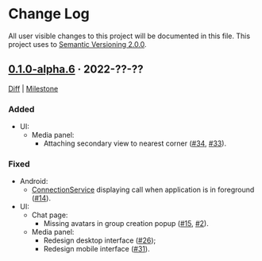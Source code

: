 Change Log
==========

All user visible changes to this project will be documented in this file. This project uses to [Semantic Versioning 2.0.0].




## [0.1.0-alpha.6] · 2022-??-??
[0.1.0-alpha.6]: /../../tree/v0.1.0-alpha.6

[Diff](/../../compare/3aa35d5bf8ba9728f54db7bf4e21425711097cda...v0.1.0-alpha.6) | [Milestone](/../../milestone/1)

### Added

- UI:
    - Media panel:
        - Attaching secondary view to nearest corner ([#34], [#33]).

### Fixed

- Android:
    - [ConnectionService] displaying call when application is in foreground ([#14]).
- UI:
    - Chat page:
        - Missing avatars in group creation popup ([#15], [#2]).
    - Media panel:
        - Redesign desktop interface ([#26]);
        - Redesign mobile interface ([#31]).

[#2]: /../../issues/2
[#14]: /../../pull/14
[#15]: /../../pull/15
[#26]: /../../pull/26
[#31]: /../../pull/31
[#33]: /../../issues/33
[#34]: /../../pull/34




[ConnectionService]: https://developer.android.com/reference/android/telecom/ConnectionService
[Semantic Versioning 2.0.0]: https://semver.org
